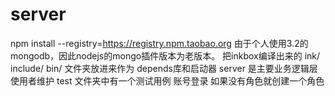 # server
npm install --registry=https://registry.npm.taobao.org
由于个人使用3.2的 mongodb，因此nodejs的mongo插件版本为老版本。
把inkbox编译出来的 ink/ include/ bin/ 文件夹放进来作为 depends库和启动器
server 是主要业务逻辑层 使用者维护
test 文件夹中有一个测试用例 账号登录 如果没有角色就创建一个角色